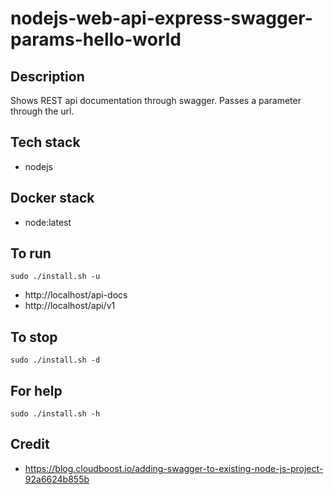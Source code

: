 # nodejs-web-api-express-swagger-params-hello-world

## Description
Shows REST api documentation through swagger.
Passes a parameter through the url.

## Tech stack
- nodejs

## Docker stack
- node:latest

## To run
`sudo ./install.sh -u`
- http://localhost/api-docs
- http://localhost/api/v1

## To stop
`sudo ./install.sh -d`

## For help
`sudo ./install.sh -h`

## Credit
- https://blog.cloudboost.io/adding-swagger-to-existing-node-js-project-92a6624b855b

